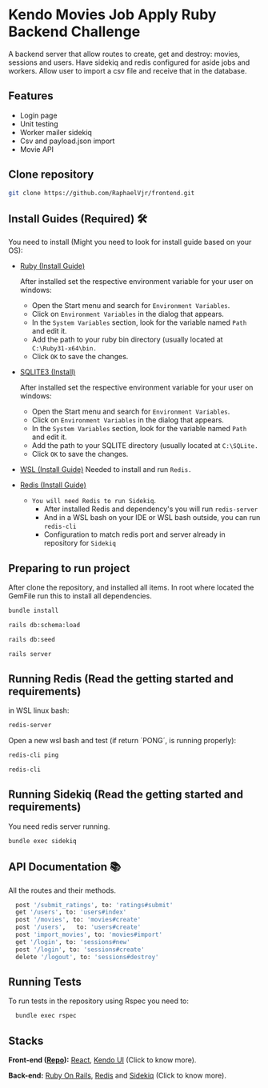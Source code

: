 
# Kendo Movies Job Apply Ruby Backend Challenge

A backend server that allow routes to create, get and destroy: movies, sessions and users. Have sidekiq and redis configured for aside jobs and workers. Allow user to import a csv file and receive that in the database.


## Features

- Login page
- Unit testing
- Worker mailer sidekiq
- Csv and payload.json import
- Movie API


## Clone repository


```bash
git clone https://github.com/RaphaelVjr/frontend.git
```

## Install Guides (Required) 🛠️

You need to install (Might you need to look for install guide based on your OS):

- [Ruby (Install Guide)] 

  After installed set the respective environment variable for your user on windows:
   - Open the Start menu and search for `Environment Variables`.
   - Click on `Environment Variables` in the dialog that appears.
   - In the `System Variables` section, look for the variable named `Path` and edit it.
   - Add the path to your ruby bin directory (usually located at `C:\Ruby31-x64\bin.`
   - Click `OK` to save the changes.


- [SQLITE3 (Install)]

   After installed set the respective environment variable for your user on windows:
    - Open the Start menu and search for `Environment Variables`.
    - Click on `Environment Variables` in the dialog that appears.
    - In the `System Variables` section, look for the variable named `Path` and edit it.
    - Add the path to your SQLITE directory (usually located at `C:\SQLite.`
    - Click `OK` to save the changes.

- [WSL (Install Guide)]
   Needed to install and run `Redis.`
     

- [Redis (Install Guide)]
   - `You will need Redis to run Sidekiq`.
     - After installed Redis and dependency's you will run `redis-server`
     - And in a WSL bash on your IDE or WSL bash outside, you can run `redis-cli`
     - Configuration to match redis port and server already in repository for `Sidekiq`
        



[//]: # (These are reference links used in the body of this note and get stripped out when the markdown processor does its job. There is no need to format nicely because it shouldn't be seen. Thanks SO - http://stackoverflow.com/questions/4823468/store-comments-in-markdown-syntax)

   [Ruby (Install Guide)]: <https://www.ruby-lang.org/en/documentation/installation/#rubyinstaller>
   [Redis (Install Guide)]: <https://redis.io/docs/install/install-redis/>
   [SQLITE3 (Install)]: <https://www.sqlite.org/index.html>
   [Ruby]: <https://nodejs.org/en>
   [WSL (Install Guide)]: <https://learn.microsoft.com/en-us/windows/wsl/>

    
## Preparing to run project

After clone the repository, and installed all items. In root where located the GemFile run this to install all dependencies.

```bash
bundle install
```
```bash
rails db:schema:load
```
```bash
rails db:seed
```
```bash
rails server
```

## Running Redis (Read the getting started and requirements)

in WSL linux bash:

```bash
redis-server
```
Open a new wsl bash and test (if return ´PONG´, is running properly):
```bash
redis-cli ping 
```
```bash
redis-cli
```



## Running Sidekiq (Read the getting started and requirements)

You need redis server running.

```bash
bundle exec sidekiq
```


## API Documentation 📚

All the routes and their methods.

```bash
  post '/submit_ratings', to: 'ratings#submit'
  get '/users', to: 'users#index'
  post '/movies', to: 'movies#create'
  post '/users',   to: 'users#create'
  post 'import_movies', to: 'movies#import'  
  get '/login', to: 'sessions#new'
  post '/login', to: 'sessions#create'
  delete '/logout', to: 'sessions#destroy'
```



## Running Tests

To run tests in the repository using Rspec you need to:

```bash
  bundle exec rspec
```


## Stacks

**Front-end ([Repo]):** [React], [Kendo UI] (Click to know more).

**Back-end:** [Ruby On Rails], [Redis] and [Sidekiq] (Click to know more).




[//]: # (These are reference links used in the body of this note and get stripped out when the markdown processor does its job. There is no need to format nicely because it shouldn't be seen. Thanks SO - http://stackoverflow.com/questions/4823468/store-comments-in-markdown-syntax)

   [React]: <https://nodejs.org/en>
   [Kendo UI]: <https://www.telerik.com/kendo-react-ui/components/getting-started/>
   [Repo]: <https://github.com/RaphaelVjr/Frontend-React-Challenge>
   [Ruby On Rails]: <https://rubyonrails.org/>
   [Redis]: <https://redis.io/docs/install/install-redis/>
   [Sidekiq]: <https://github.com/sidekiq/sidekiq/wiki/Getting-Started>

